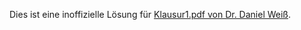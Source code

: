 Dies ist eine inoffizielle Lösung für [Klausur1.pdf von Dr. Daniel Weiß](http://www.math.kit.edu/ianm3/lehre/numainfing2013s/seite/uebnuminfing).
